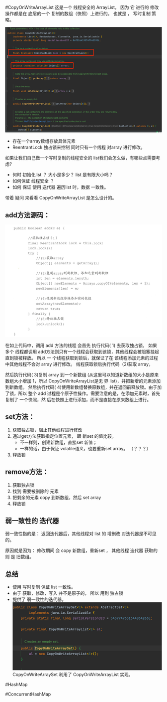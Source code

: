 #CopyOnWriteArrayList
这是一个 线程安全的 ArrayList，  因为 它 进行的 修改操作都是在 底层的一个 复制的数组（快照）上进行的。
也就是 ， 写时复制 策略。

![img_18.png](img_18.png)
- 存在一个array数组存放具体元素
- ReentrantLock 独占锁来控制 同时只有一个线程 对array 进行修改。

如果让我们自己做一个写时复制的线程安全的 list我们会怎么做，有哪些点需要考虑?
- 何时 初始化list ？ 大小是多少？ list 是有限大小吗？
- 如何保证 线程安全 ？ 
- 如何 保证 使用 迭代器 遍历list 时，数据 一致性。

带着 疑问 来看看  CopyOnWriteArrayList 是怎么设计的。

## add方法源码：
![img_19.png](img_19.png)


在如上代码中，调用 add 方法的线程 会首先 执行代码( 1) 去获取独占锁，
如果 多个 线程都调用 add方法则只有一个线程会获取到该锁，其他线程会被阻塞挂起直到锁被释放。
所以 一 个线程获取到锁后，就保证了在 该线程添加元素的过程中其他线程不会对 array 进行修改。
线程获取锁后执行代码（2)获取 array， 

然后执行代码( 3)复制 array 到一个新数组 (从这里可以知道新数组的大小是原来数组大小增加 1，所以 CopyOnWriteArrayList是无 界 list)，并把新增的元素添加到新数组。
然后执行代码( 4)使用新数组替换原数组，并在返回前释放锁。由于加了锁，所以 整个 add 过程是个原子性操作。需要注意的是，在添加元素时，首先复制了 一个快照，然 后在快照上进行添加，而不是直接在原来数组上进行。

## set方法：
1. 获取独占锁，阻止其他线程进行修改
2. 通过get方法获取指定位置元素， 跟 新set 的值比较。
   - 不一样则，创建新数组，直接set 新值；
   - 一样的话，由于保证 volatile语义，也要重新set array。 （？？？）
3. 释放锁    
    

## remove方法：
1. 获取独占锁
2. 找到 需要被删除的 元素
3. 把剩余的元素 copy 到新数组，然后 set array
4. 释放锁


## 弱一致性的 迭代器

弱一致性指的是： 返回迭代器后，其他线程对 list 的 增删改 对迭代器是不可见的。

原因就是因为： 修改期间 会 copy 新数组，重新set ， 其他线程 迭代器 获取的则 是 旧数组。


## 总结

- 使用 写时复制 保证 list 一致性。
- 由于 获取，修改，写入 并不是原子的， 所以 用到  独占锁
- 提供了 弱一致性的迭代器。
![img_20.png](img_20.png)
CopyOnWriteArraySet 利用了  CopyOnWriteArrayList 实现。
  

#HashMap


#ConcurrentHashMap





